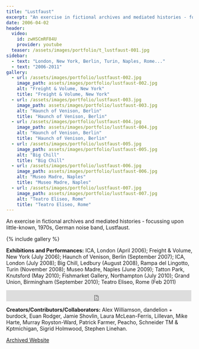```yaml
---
title: "Lustfaust"
excerpt: "An exercise in fictional archives and mediated histories - focussing upon little-known, 1970s, German noise band, Lustfaust."
date: 2006-04-02
header:
  video:
    id: zwHSCmRF84U
    provider: youtube
  teaser: /assets/images/portfolio/t_lustfaust-001.jpg
sidebar:
  - text: "London, New York, Berlin, Turin, Naples, Rome..."
  - text: "2006-2011"
gallery:
  - url: /assets/images/portfolio/lustfaust-002.jpg
    image_path: assets/images/portfolio/lustfaust-002.jpg
    alt: "Freight & Volume, New York"
    title: "Freight & Volume, New York"
  - url: /assets/images/portfolio/lustfaust-003.jpg
    image_path: assets/images/portfolio/lustfaust-003.jpg
    alt: "Haunch of Venison, Berlin"
    title: "Haunch of Venison, Berlin"
  - url: /assets/images/portfolio/lustfaust-004.jpg
    image_path: assets/images/portfolio/lustfaust-004.jpg
    alt: "Haunch of Venison, Berlin"
    title: "Haunch of Venison, Berlin"
  - url: /assets/images/portfolio/lustfaust-005.jpg
    image_path: assets/images/portfolio/lustfaust-005.jpg
    alt: "Big Chill"
    title: "Big Chill"
  - url: /assets/images/portfolio/lustfaust-006.jpg
    image_path: assets/images/portfolio/lustfaust-006.jpg
    alt: "Museo Madre, Naples"
    title: "Museo Madre, Naples"
  - url: /assets/images/portfolio/lustfaust-007.jpg
    image_path: assets/images/portfolio/lustfaust-007.jpg
    alt: "Teatro Eliseo, Rome"
    title: "Teatro Eliseo, Rome"
---
```

An exercise in fictional archives and mediated histories - focussing upon little-known, 1970s, German noise band, Lustfaust.

{% include gallery %}

__Exhibitions and Performances:__ ICA, London (April 2006); Freight & Volume, New York (July 2006); Haunch of Venison, Berlin (September 2007); ICA, London (July 2008); Big Chill, Ledbury (August 2008), Rampa del Lingotto, Turin (November 2008); Museo Madre, Naples (June 2009); Tatton Park, Knutsford (May 2010); Fishmarket Gallery, Northampton (July 2010); Grand Union, Birmingham (September 2010); Teatro Eliseo, Rome (Feb 2011)

<iframe src="https://archive.org/embed/Lustfaust-BitteNichtBiegen" width="500" height="30" frameborder="0" webkitallowfullscreen="true" mozallowfullscreen="true" allowfullscreen></iframe>

__Creators/Contributors/Collaborators:__ Alex Williamson, dandelion + burdock, Euan Rodger, Jamie Shovlin, Laura McLean-Ferris, Lillevan, Mike Harte, Murray Royston-Ward, Patrick Farmer, Peacho, Schneider TM & Kptmichigan, Sigrid Holmwood, Stephen Linehan.

[Archived Website](https://web.archive.org/web/20120205092547/http://lustfaust.com:80/index.php)
